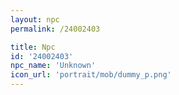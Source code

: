 ```yaml
---
layout: npc
permalink: /24002403

title: Npc
id: '24002403'
npc_name: 'Unknown'
icon_url: 'portrait/mob/dummy_p.png'
---
```


